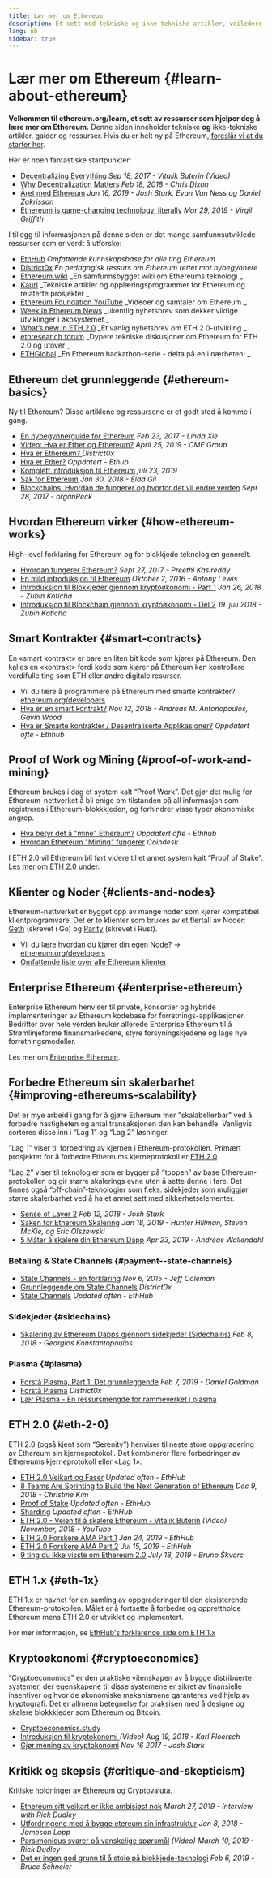 ```yaml
---
title: Lær mer om Ethereum
description: Et sett med tekniske og ikke-tekniske artikler, veiledere og ressurser for å lære om Ethereum.
lang: nb
sidebar: true
---
```


# Lær mer om Ethereum {#learn-about-ethereum}

**Velkommen til ethereum.org/learn, et sett av ressurser som hjelper deg å lære mer om Ethereum.** Denne siden inneholder tekniske **og** ikke-tekniske artikler, gaider og ressurser. Hvis du er helt ny på Ethereum, [foreslår vi at du starter her](/what-is-ethereum/).

Her er noen fantastiske startpunkter:

- [Decentralizing Everything](https://www.youtube.com/watch?v=WSN5BaCzsbo&feature=youtu.be) _Sep 18, 2017 - Vitalik Buterin (Video)_
- [Why Decentralization Matters](https://medium.com/s/story/why-decentralization-matters-5e3f79f7638e) _Feb 18, 2018 - Chris Dixon_
- [Året med Ethereum](https://medium.com/@jjmstark/the-year-in-ethereum-87a17d6f8276) _Jan 16, 2019 - Josh Stark, Evan Van Ness og Daniel Zakrisson_
- [Ethereum is game-changing technology, literally](https://medium.com/@virgilgr/ethereum-is-game-changing-technology-literally-d67e01a01cf8) _Mar 29, 2019 - Virgil Griffith_

I tillegg til informasjonen på denne siden er det mange samfunnsutviklede ressurser som er verdt å utforske:

- [EthHub](https://docs.ethhub.io) _Omfattende kunnskapsbase for alle ting Ethereum_
- [District0x](https://education.district0x.io/general-topics/understanding-ethereum/) _En pedagogisk ressurs om Ethereum rettet mot nybegynnere_
- [Ethereum.wiki](https://ethereum.wiki) _En samfunnsbygget wiki om Ethereums teknologi _
- [Kauri](https://kauri.io) _Tekniske artikler og opplæringsprogrammer for Ethereum og relaterte prosjekter _
- [Ethereum Foundation YouTube](https://www.youtube.com/channel/UCNOfzGXD_C9YMYmnefmPH0g) _Videoer og samtaler om Ethereum _
- [Week in Ethereum News](https://weekinethereumnews.com/) _ukentlig nyhetsbrev som dekker viktige utviklinger i økosystemet _
- [What’s new in ETH 2.0](https://notes.ethereum.org/c/Sk8Zs--CQ) _Et vanlig nyhetsbrev om ETH 2.0-utvikling _
- [ethresear.ch forum](https://ethresear.ch/) _Dypere tekniske diskusjoner om Ethereum for ETH 2.0 og utover _
- [ETHGlobal](https://ethglobal.co) _En Ethereum hackathon-serie - delta på en i nærheten! _

## Ethereum det grunnleggende {#ethereum-basics}

Ny til Ethereum? Disse artiklene og ressursene er et godt sted å komme i gang.

- [En nybegynnerguide for Ethereum](https://blog.coinbase.com/a-beginners-guide-to-ethereum-46dd486ceecf) _Feb 23, 2017 - Linda Xie_
- [Video: Hva er Ether og Ethereum?](https://www.youtube.com/watch?v=fjnovGRQrRE) _April 25, 2019 - CME Group_
- [Hva er Ethereum? ](https://education.district0x.io/general-topics/understanding-ethereum/what-is-ethereum/) _District0x_
- [Hva er Ether?](https://docs.ethhub.io/ethereum-basics/what-is-ether/) _Oppdatert - Ethub_
- [Komplett introduksjon til Ethereum](https://www.mewtopia.com/absolute-beginners-guide/) _juli 23, 2019_
- [Sak for Ethereum](http://blog.eladgil.com/2018/01/the-case-for-ethereum.html) _Jan 30, 2018 - Elad Gil_
- [Blockchains: Hvordan de fungerer og hvorfor det vil endre verden](https://spectrum.ieee.org/computing/networks/blockchains-how-they-work-and-why-theyll-change-the-world) _Sept 28, 2017 - organPeck_

## Hvordan Ethereum virker {#how-ethereum-works}

High-level forklaring for Ethereum og for blokkjede teknologien generelt.

- [Hvordan fungerer Ethereum?](https://medium.com/@preethikasireddy/how-does-ethereum-work-anyway-22d1df506369) _Sept 27, 2017 - Preethi Kasireddy_
- [En mild introduksjon til Ethereum](https://bitsonblocks.net/2016/10/02/gentle-introduction-ethereum/) _Oktober 2, 2016 - Antony Lewis_
- [Introduksjon til Blokkjeder gjennom kryptoøkonomi - Part 1](https://medium.com/blockchain-at-berkeley/introduction-to-blockchain-through-cryptoeconomics-part-1-bitcoin-369f245067f9) _Jan 26, 2018 - Zubin Koticha_
- [Introduksjon til Blockchain gjennom kryptoøkonomi - Del 2](https://medium.com/mechanism-labs/introduction-to-bitcoin-through-cryptoeconomics-part-2-proof-of-work-and-nakamoto-consensus-1252f6a6c012) _19. juli 2018 - Zubin Koticha_

## Smart Kontrakter {#smart-contracts}

En «smart kontrakt» er bare en liten bit kode som kjører på Ethereum. Den kalles en «kontrakt» fordi kode som kjører på Ethereum kan kontrollere verdifulle ting som ETH eller andre digitale resurser.

- Vil du lære å programmere på Ethereum med smarte kontrakter? [ethereum.org/developers](/developers/)
- [Hva er en smart kontrakt?](https://github.com/ethereumbook/ethereumbook/blob/develop/07smart-contracts-solidity.asciidoc#what-is-a-smart-contract) _Nov 12, 2018 - Andreas M. Antonopoulos, Gavin Wood_
- [Hva er Smarte kontrakter / Desentraliserte Applikasjoner?](https://docs.ethhub.io/ethereum-basics/what-is-ethereum/#what-are-smart-contracts-and-decentralized-applications) _Oppdatert ofte - Ethhub_

## Proof of Work og Mining {#proof-of-work-and-mining}

Ethereum brukes i dag et system kalt “Proof Work”. Det gjør det mulig for Ethereum-nettverket å bli enige om tilstanden på all informasjon som registreres i Ethereum-blokkkjeden, og forhindrer visse typer økonomiske angrep.

- [Hva betyr det å "mine" Ethereum?](https://docs.ethhub.io/using-ethereum/mining/) _Oppdatert ofte - Ethhub_
- [Hvordan Ethereum "Mining" fungerer](https://www.coindesk.com/information/ethereum-mining-works) _Coindesk_

I ETH 2.0 vil Ethereum bli ført videre til et annet system kalt “Proof of Stake”. [Les mer om ETH 2.0 under](./#eth-2-0).

## Klienter og Noder {#clients-and-nodes}

Ethereum-nettverket er bygget opp av mange noder som kjører kompatibel klientprogramvare. Det er to klienter som brukes av et flertall av Noder: [Geth](https://geth.ethereum.org/) (skrevet i Go) og [ Parity](https://www.parity.io/ethereum/) (skrevet i Rust).

- Vil du lære hvordan du kjører din egen Node? → [ethereum.org/developers](/developers/#clients-running-your-own-node/)
- [Omfattende liste over alle Ethereum klienter](https://github.com/ConsenSys/ethereum-developer-tools-list#ethereum-clients)

## Enterprise Ethereum {#enterprise-ethereum}

Enterprise Ethereum henviser til private, konsortier og hybride implementeringer av Ethereum kodebase for forretnings-applikasjoner. Bedrifter over hele verden bruker allerede Enterprise Ethereum til å Strømlinjeforme finansmarkedene, styre forsyningskjedene og lage nye forretningsmodeller.

Les mer om [Enterprise Ethereum](/enterprise/).

## Forbedre Ethereum sin skalerbarhet {#improving-ethereums-scalability}

Det er mye arbeid i gang for å gjøre Ethereum mer "skalabellerbar" ved å forbedre hastigheten og antal transaksjonen den kan behandle. Vanligvis sorteres disse inn i “Lag 1” og “Lag 2” løsninger.

”Lag 1” viser til forbedring av kjernen i Ethereum-protokollen. Primært prosjektet for å forbedre Ethereums kjerneprotokoll er [ETH 2.0](./#eth-2-0).

”Lag 2” viser til teknologier som er bygger på ”toppen” av base Ethereum-protokollen og gir større skalerings evne uten å sette denne i fare. Det finnes også “off-chain”-teknologier som f.eks. sidekjeder som muliggjør større skalerbarhet ved å ha et annet sett med sikkerhetselementer.

- [Sense of Layer 2](https://medium.com/l4-media/making-sense-of-ethereums-layer-2-scaling-solutions-state-channels-plasma-and-truebit-22cb40dcc2f4) _Feb 12, 2018 - Josh Stark_
- [Saken for Ethereum Skalering](https://medium.com/connext/the-case-for-ethereum-scalability-d2a8035f880f) _Jan 18, 2019 - Hunter Hillman, Steven McKie, og Eric Olszewski_
- [5 Måter å skalere din Ethereum Dapp](https://kauri.io/article/7ccaaa2fe7f344d5bf53807cb5c01530) _Apr 23, 2019 - Andreas Wallendahl_

### Betaling & State Channels {#payment--state-channels}

- [State Channels - en forklaring](https://www.jeffcoleman.ca/state-channels/) _Nov 6, 2015 - Jeff Coleman_
- [Grunnleggende om State Channels](https://education.district0x.io/general-topics/understanding-ethereum/basics-state-channels/) _District0x_
- [State Channels](https://docs.ethhub.io/ethereum-roadmap/layer-2-scaling/state-channels/) _Updated often - EthHub_

### Sidekjeder {#sidechains}

- [Skalering av Ethereum Dapps gjennom sidekjeder (Sidechains)](https://medium.com/loom-network/dappchains-scaling-ethereum-dapps-through-sidechains-f99e51fff447) _Feb 8, 2018 - Georgios Konstantopoulos_

### Plasma {#plasma}

- [ Forstå Plasma, Part 1: Det grunnleggende](https://www.theblockcrypto.com/2019/02/07/understanding-plasma-part-1-the-basics/) _Feb 7, 2019 - Daniel Goldman_
- [Forstå Plasma](https://education.district0x.io/general-topics/understanding-ethereum/understanding-plasma/) _District0x_
- [Lær Plasma - En ressursmengde for rammeverket i plasma](https://www.learnplasma.org/en/)

## ETH 2.0 {#eth-2-0}

ETH 2.0 (også kjent som “Serenity”) henviser til neste store oppgradering av Ethereum sin kjerneprotokoll. Det kombinerer flere forbedringer av Ethereums kjerneprotokoll eller «Lag 1».

- [ETH 2.0 Veikart og Faser](https://docs.ethhub.io/ethereum-roadmap/ethereum-2.0/eth-2.0-phases/) _Updated often - EthHub_
- [8 Teams Are Sprinting to Build the Next Generation of Ethereum](https://www.coindesk.com/next-gen-buidlers-the-8-teams-working-on-ethereum-2-0) _Dec 9, 2018 - Christine Kim_
- [Proof of Stake](https://docs.ethhub.io/ethereum-roadmap/ethereum-2.0/proof-of-stake/) _Updated often - EthHub_
- [Sharding](https://docs.ethhub.io/ethereum-roadmap/ethereum-2.0/sharding/) _Updated often - EthHub_
- [ETH 2.0 - Veien til å skalere Ethereum - Vitalik Buterin](https://youtu.be/kCVpDrlVesA) _(Video) November, 2018 - YouTube_
- [ETH 2.0 Forskere AMA Part 1](https://docs.ethhub.io/other/ethereum-2.0-ama/#part-1) _Jan 24, 2019 - EthHub_
- [ETH 2.0 Forskere AMA Part 2](https://docs.ethhub.io/other/ethereum-2.0-ama/#part-2) _Jul 15, 2019 - EthHub_
- [9 ting du ikke visste om Ethereum 2.0](https://our.status.im/9-things-you-didnt-know-about-ethereum-2-0/) _July 18, 2019 - Bruno Škvorc_

## ETH 1.x {#eth-1x}

ETH 1.x er navnet for en samling av oppgraderinger til den eksisterende Ethereum-protokollen. Målet er å fortsette å forbedre og opprettholde Ethereum mens ETH 2.0 er utviklet og implementert.

For mer informasjon, se [EthHub's forklarende side om ETH 1.x](https://docs.ethhub.io/ethereum-roadmap/ethereum-1.x/)

## Kryptoøkonomi {#cryptoeconomics}

“Cryptoeconomics” er den praktiske vitenskapen av å bygge distribuerte systemer, der egenskapene til disse systemene er sikret av finansielle insentiver og hvor de økonomiske mekanismene garanteres ved hjelp av kryptografi. Det er allmenn betegnelse for praksisen med å designe og skalere blokkkjeder som Ethereum og Bitcoin.

- [Cryptoeconomics.study](https://cryptoeconomics.study/)
- [Introduksjon til kryptokonomi ](https://www.youtube.com/watch?v=F0FCI8GxO5I) _(Video) Aug 19, 2018 - Karl Floersch_
- [Gjør mening av kryptokonomi](https://medium.com/l4-media/making-sense-of-cryptoeconomics-5edea77e4e8d) _Nov 16 2017 - Josh Stark_

## Kritikk og skepsis {#critique-and-skepticism}

Kritiske holdninger av Ethereum og Cryptovaluta.

- [Ethereum sitt veikart er ikke ambisiøst nok](https://decryptmedia.com/6136/vulcanize-rick-dudley-ethereum-roadmap-makerdao-polkadot) _March 27, 2019 - Interview with Rick Dudley_
- [Utfordringene med å bygge etereum sin infrastruktur](https://medium.com/@lopp/the-challenges-of-building-ethereum-infrastructure-87e443e47a4b) _Jan 8, 2018 - Jameson Lopp_
- [Parsimonious svarer på vanskelige spørsmål](https://www.youtube.com/watch?v=GOkSg0BuSdw&feature=youtu.be) _(Video) March 10, 2019 - Rick Dudley_
- [ Det er ingen god grunn til å stole på blokkjede-teknologi](https://www.wired.com/story/theres-no-good-reason-to-trust-blockchain-technology/) _Feb 6, 2019 - Bruce Schneier_
